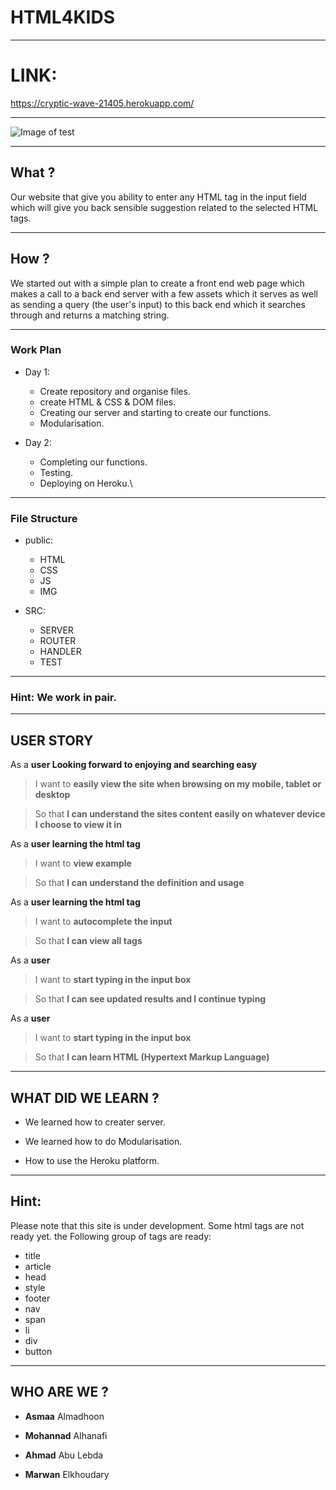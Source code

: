 # HTML4KIDS

---

# LINK:
https://cryptic-wave-21405.herokuapp.com/

---
![Image of test](http://www7.0zz0.com/2018/07/25/16/591909154.png)

---

## What ?

Our website that give you ability to enter any HTML tag in the input field which will give you back sensible suggestion related to the selected HTML tags.

---

## How ?

We started out with a simple plan to create a front end web page which makes a call to a back end server with a few assets which it serves as well as sending a query (the user's input) to this back end which it searches through and returns a matching string.

---

### Work Plan

* Day 1:

   *  Create repository and organise files.
   *  create HTML & CSS & DOM files.
   *  Creating our server and starting to create our functions.
   *  Modularisation.
   

* Day 2:
  * Completing our functions.
  * Testing.
  * Deploying on Heroku.\
  
---

### File Structure

* public:

   *  HTML
   *  CSS
   *  JS
   *  IMG

* SRC:

   *  SERVER
   *  ROUTER
   *  HANDLER
   *  TEST

---

### Hint: We work in pair.

---

## USER STORY

As a **user Looking forward to enjoying and searching easy**
>I want to **easily view the site when browsing on my mobile, tablet or desktop**
<!-- -->
>So that **I can understand the sites content easily on whatever device I choose to view it in**

As a **user learning the html tag**
>I want to **view example**
<!-- -->
>So that **I can understand the definition and usage**

As a **user learning the html tag**
>I want to **autocomplete the input**
<!-- -->
>So that **I can view all tags**

As a **user**
>I want to **start typing in the input box**
<!-- -->
>So that **I can see updated results and I continue typing**

As a **user**
>I want to **start typing in the input box**
<!-- -->
>So that **I can learn HTML (Hypertext Markup Language)**

---

## WHAT DID WE LEARN ?

* We learned how to creater server.

* We learned how to do Modularisation.

* How to use the Heroku platform.

---

## Hint:
Please note that this site is under development. Some html tags are not ready yet.
the Following group of tags are ready:
* title
* article
* head
* style
* footer
* nav
* span
* li
* div
* button

---

## WHO ARE WE ?

 * **Asmaa** Almadhoon

 * **Mohannad** Alhanafi

 * **Ahmad** Abu Lebda

 * **Marwan** Elkhoudary

